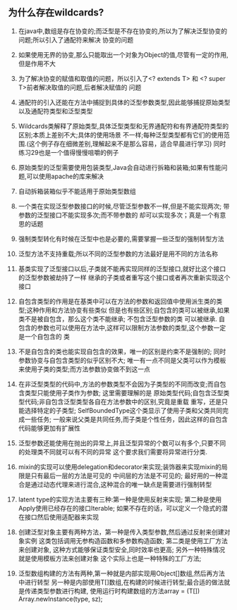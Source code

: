 ## 为什么存在wildcards?

1. 在java中,数组是存在协变的;而泛型是不存在协变的,所以为了解决泛型协变的问题;所以引入了通配符来解决
    协变的问题

2. 如果使用无界的协变,那么只能取出一个对象为Object的值,尽管有一定的作用,但是作用不大

3. 为了解决协变的赋值和取值的问题，所以引入了<? extends T> 和 <? super T>前者解决取值的问题,后者解决赋值的
    问题

4. 通配符的引入还能在方法中捕捉到具体的泛型参数类型,因此能够捕捉原始类型以及通配符类型和泛型类型

5. Wildcards类解释了原始类型,具体泛型类型和无界通配符和有界通配符类型的区别;本质上差别不大;具体的使用场景
    不一样;每种泛型类型都有它们的使用范围.(这个例子存在细微差别,理解起来不是那么容易，适合早晨进行学习)
    同时练习29也是一个值得慢慢咀嚼的例子

6. 原始类型的泛型需要使用包装类型,Java会自动进行拆箱和装箱;如果有性能问题,可以使用apache的库来解决

7. 自动拆箱装箱似乎不能适用于原始类型数组

8. 一个类在实现泛型参数接口的时候,尽管泛型参数不一样,但是不能实现两次; 带参数的泛型接口不能实现多次;而不带参数的
    却可以实现多次；真是一个有意思的话题

9. 强制类型转化有时候在泛型中也是必要的,需要掌握一些泛型的强制转型方法

10. 泛型方法不支持重载;所以不同的泛型参数的方法最好是用不同的方法名称

11. 基类实现了泛型接口以后,子类就不能再实现同样的泛型接口,就好比这个接口的泛型参数被劫持了一样
    继承的子类或者重写这个接口或者再次重新实现这个接口

12. 自包含类型的作用是在基类中可以在方法的参数和返回值中使用派生类的类型;这种作用和方法协变有些类似
    但是也有些区别;自包含的类可以被继承,如果类不是被自包含，那么这个类不能继承; 不包含泛型参数的类
    可以被继承. 自包含的参数也可以使用在方法中,这样可以限制方法参数的类型,这个参数一定是一个自包含的
    类

13. 不是自包含的类也能实现自包含的效果，唯一的区别是约束不是强制的; 同时参数协变与自包含类型的似乎区别不大;
    唯一有一点不同是父类可以作为模板来使用子类的类型;而方法参数协变做不到这一点

14. 在非泛型类型的代码中,方法的参数类型不会因为子类型的不同而改变;而自包含类型只能使用子类作为参数;
    这里需要理解的是 原始类型代码;自包含泛型类型代码;非自包含泛型类型各自在方法参数中的区别,究竟是重载
    重写，还是只能选择特定的子类型; SelfBoundedType这个类显示了使用子类和父类共同完成一些任务;
    一般来说父类是共同任务,而子类是个性任务，因此这样的自包含代码能够更加有扩展性

15. 泛型参数还能使用在抛出的异常上,并且泛型异常的个数可以有多个,只要不同的处理类不同就可以有不同的异常
    这个要求我们需要将异常进行分类.

16. mixin的实现可以使用delegation和decorator来实现;装饰器来实现mixin的局限是只有最后一层的方法是可见的
    中间层的方法是不可见的; 最好用的一种混合是通过动态代理来进行混合,这种混合的唯一缺点是需要进行强制转型

17. latent type的实现方法主要有三种:第一种是使用反射来实现; 第二种是使用Apply使用已经存在的接口Iterable;
    如果不存在的话，可以定义一个隐式的潜在接口然后使用适配器来实现

18. 创建泛型对象主要有两种方法，第一种是传入类型参数,然后通过反射来创建对象实例
    这类包括调用无参构造函数和多参数构造函数; 第二类是使用工厂方法来创建对象,
    这种方式能够保证类型安全,同时效率也更高; 另外一种特殊情况就是使用模板方法来创建对象
    这个实际上也是一种特殊的工厂方法;

19. 泛型数组构建的方法有两种,第一种就是内部实现用Object[]数组,然后再方法中进行转型
    另一种是内部使用T[]数组,在构建的时候进行转型;最合适的做法就是传递类型参数进行构建,
    使用运行时构建数组的方法array = (T[]) Array.newInstance(type, sz);